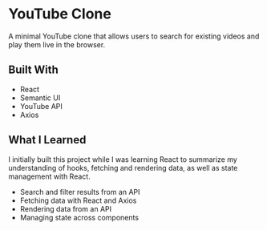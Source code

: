 # YouTube Clone

A minimal YouTube clone that allows users to search for existing videos and play them live in the browser.

## Built With
- React
- Semantic UI
- YouTube API
- Axios

## What I Learned
I initially built this project while I was learning React to summarize my understanding of hooks, fetching and rendering data, as well as state management with React. 
- Search and filter results from an API
- Fetching data with React and Axios
- Rendering data from an API
- Managing state across components
